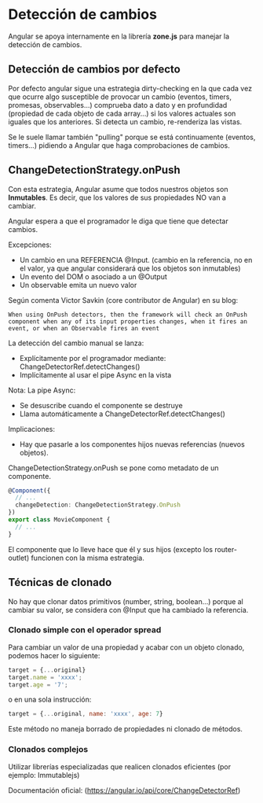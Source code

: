 # Detección de cambios

Angular se apoya internamente en la librería **zone.js** para manejar la detección de cambios.

## Detección de cambios por defecto

Por defecto angular sigue una estrategia dirty-checking en la que cada vez que ocurre algo susceptible de provocar un cambio (eventos, timers, promesas, observables...) comprueba dato a dato y en profundidad (propiedad de cada objeto de cada array...) si los valores actuales son iguales que los anteriores. Si detecta un cambio, re-renderiza las vistas. 

Se le suele llamar también "pulling" porque se está continuamente (eventos, timers...) pidiendo a Angular que haga comprobaciones de cambios.

## ChangeDetectionStrategy.onPush

Con esta estrategia, Angular asume que todos nuestros objetos son **Inmutables**. Es decir, que los valores de sus propiedades NO van a cambiar.

Angular espera a que el programador le diga que tiene que detectar cambios.

Excepciones: 
 - Un cambio en una REFERENCIA @Input. (cambio en la referencia, no en el valor, ya que angular considerará que los objetos son inmutables) 
 - Un evento del DOM o asociado a un @Output
 - Un observable emita un nuevo valor



Según comenta Victor Savkin (core contributor de Angular) en su blog:

```
When using OnPush detectors, then the framework will check an OnPush component when any of its input properties changes, when it fires an event, or when an Observable fires an event
```


La detección del cambio manual se lanza:
 - Explícitamente por el programador mediante: ChangeDetectorRef.detectChanges()
 - Implícitamente al usar el pipe Async en la vista

 Nota: La pipe Async:
  - Se desuscribe cuando el componente se destruye
  - Llama automáticamente a ChangeDetectorRef.detectChanges()

Implicaciones:
- Hay que pasarle a los componentes hijos nuevas referencias (nuevos objetos).

ChangeDetectionStrategy.onPush se pone como metadato de un componente. 

```ts
@Component({
  // ...
  changeDetection: ChangeDetectionStrategy.OnPush
})
export class MovieComponent {
  // ...
}
```

El componente que lo lleve hace que él y sus hijos (excepto los router-outlet) funcionen con la misma estrategia.


## Técnicas de clonado

No hay que clonar datos primitivos (number, string, boolean...) porque al cambiar su valor, se considera con @Input que ha cambiado la referencia.

### Clonado simple con el operador spread

Para cambiar un valor de una propiedad y acabar con un objeto clonado, podemos hacer lo siguiente:

```js
target = {...original}
target.name = 'xxxx';
target.age = '7';
```

o en una sola instrucción:

```js
target = {...original, name: 'xxxx', age: 7}
```

Este método no maneja borrado de propiedades ni clonado de métodos.

### Clonados complejos

Utilizar librerías especializadas que realicen clonados eficientes (por ejemplo: Immutablejs)


Documentación oficial: (https://angular.io/api/core/ChangeDetectorRef)
